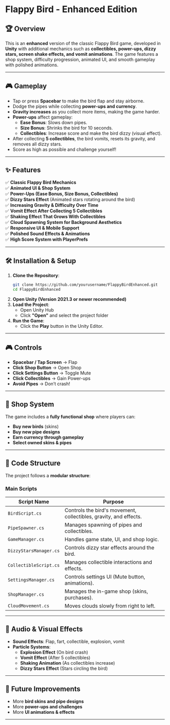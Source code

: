 # Flappy Bird - Enhanced Edition

## 🏆 Overview

This is an **enhanced** version of the classic Flappy Bird game, developed in **Unity** with additional mechanics such as **collectibles, power-ups, dizzy stars, screen shake effects, and vomit animations**. The game features a shop system, difficulty progression, animated UI, and smooth gameplay with polished animations.

---

## 🎮 Gameplay

- Tap or press **Spacebar** to make the bird flap and stay airborne.
- Dodge the pipes while collecting **power-ups and currency**.
- **Gravity increases** as you collect more items, making the game harder.
- **Power-ups** affect gameplay:
  - **Ease Bonus**: Slows down pipes.
  - **Size Bonus**: Shrinks the bird for 10 seconds.
  - **Collectibles**: Increase score and make the bird dizzy (visual effect).
- After collecting **5 collectibles**, the bird vomits, resets its gravity, and removes all dizzy stars.
- Score as high as possible and challenge yourself!

---

## ✨ Features

✅ **Classic Flappy Bird Mechanics**  
✅ **Animated UI & Shop System**  
✅ **Power-Ups (Ease Bonus, Size Bonus, Collectibles)**  
✅ **Dizzy Stars Effect** (Animated stars rotating around the bird)  
✅ **Increasing Gravity & Difficulty Over Time**  
✅ **Vomit Effect After Collecting 5 Collectibles**  
✅ **Shaking Effect That Grows With Collectibles**  
✅ **Cloud Spawning System for Background Aesthetics**  
✅ **Responsive UI & Mobile Support**  
✅ **Polished Sound Effects & Animations**  
✅ **High Score System with PlayerPrefs**

---

## 🛠️ Installation & Setup

1. **Clone the Repository**:
   ```sh
   git clone https://github.com/yourusername/FlappyBirdEnhanced.git
   cd FlappyBirdEnhanced
   ```
2. **Open Unity (Version 2021.3 or newer recommended)**
3. **Load the Project**:
   - Open Unity Hub
   - Click **"Open"** and select the project folder
4. **Run the Game**:
   - Click the **Play** button in the Unity Editor.

---

## 🎮 Controls

- **Spacebar / Tap Screen** → Flap
- **Click Shop Button** → Open Shop
- **Click Settings Button** → Toggle Mute
- **Click Collectibles** → Gain Power-ups
- **Avoid Pipes** → Don’t crash!

---

## 🏪 Shop System

The game includes a **fully functional shop** where players can:

- **Buy new birds** (skins)
- **Buy new pipe designs**
- **Earn currency through gameplay**
- **Select owned skins & pipes**

---

## 📜 Code Structure

The project follows a **modular structure**:

### **Main Scripts**

| Script Name            | Purpose                                                           |
| ---------------------- | ----------------------------------------------------------------- |
| `BirdScript.cs`        | Controls the bird's movement, collectibles, gravity, and effects. |
| `PipeSpawner.cs`       | Manages spawning of pipes and collectibles.                       |
| `GameManager.cs`       | Handles game state, UI, and shop logic.                           |
| `DizzyStarsManager.cs` | Controls dizzy star effects around the bird.                      |
| `CollectibleScript.cs` | Manages collectible interactions and effects.                     |
| `SettingsManager.cs`   | Controls settings UI (Mute button, animations).                   |
| `ShopManager.cs`       | Manages the in-game shop (skins, purchases).                      |
| `CloudMovement.cs`     | Moves clouds slowly from right to left.                           |

---

## 🎵 Audio & Visual Effects

- **Sound Effects**: Flap, fart, collectible, explosion, vomit
- **Particle Systems**:
  - **Explosion Effect** (On bird crash)
  - **Vomit Effect** (After 5 collectibles)
  - **Shaking Animation** (As collectibles increase)
  - **Dizzy Stars Effect** (Stars circling the bird)

---

## 📌 Future Improvements

- More **bird skins and pipe designs**
- More **power-ups and challenges**
- More **UI animations & effects**

---
